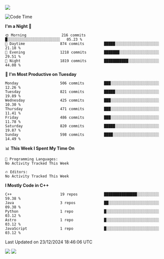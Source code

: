![](https://komarev.com/ghpvc/?username=lilpidgey&color=red)
<!--START_SECTION:waka-->
![Code Time](http://img.shields.io/badge/Code%20Time-1%2C491%20hrs%2018%20mins-blue)

**I'm a Night 🦉** 

```text
🌞 Morning                216 commits         █░░░░░░░░░░░░░░░░░░░░░░░░   05.23 % 
🌆 Daytime                874 commits         █████░░░░░░░░░░░░░░░░░░░░   21.18 % 
🌃 Evening                1218 commits        ███████░░░░░░░░░░░░░░░░░░   29.51 % 
🌙 Night                  1819 commits        ███████████░░░░░░░░░░░░░░   44.08 % 
```
📅 **I'm Most Productive on Tuesday** 

```text
Monday                   506 commits         ███░░░░░░░░░░░░░░░░░░░░░░   12.26 % 
Tuesday                  821 commits         █████░░░░░░░░░░░░░░░░░░░░   19.89 % 
Wednesday                425 commits         ███░░░░░░░░░░░░░░░░░░░░░░   10.30 % 
Thursday                 471 commits         ███░░░░░░░░░░░░░░░░░░░░░░   11.41 % 
Friday                   486 commits         ███░░░░░░░░░░░░░░░░░░░░░░   11.78 % 
Saturday                 820 commits         █████░░░░░░░░░░░░░░░░░░░░   19.87 % 
Sunday                   598 commits         ████░░░░░░░░░░░░░░░░░░░░░   14.49 % 
```


📊 **This Week I Spent My Time On** 

```text
💬 Programming Languages: 
No Activity Tracked This Week

🔥 Editors: 
No Activity Tracked This Week
```

**I Mostly Code in C++** 

```text
C++                      19 repos            ███████████████░░░░░░░░░░   59.38 % 
Java                     3 repos             ██░░░░░░░░░░░░░░░░░░░░░░░   09.38 % 
Python                   1 repo              █░░░░░░░░░░░░░░░░░░░░░░░░   03.12 % 
Astro                    1 repo              █░░░░░░░░░░░░░░░░░░░░░░░░   03.12 % 
JavaScript               1 repo              █░░░░░░░░░░░░░░░░░░░░░░░░   03.12 % 
```




 Last Updated on 23/12/2024 18:46:06 UTC
<!--END_SECTION:waka-->
![](https://hit.yhype.me/github/profile?user_id=42968544)
![](https://komarev.com/ghpvc/?lilpidgey)
